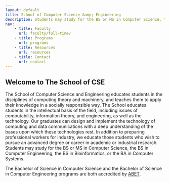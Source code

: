 ```yaml
---
layout: default
title: School of Computer Science &amp; Engineering
description: Students may study for the BS or MS in Computer Science, the BS in Computer Engineering, the BS in Bioinformatics, or the BA in Computer Systems.
nav:
    - title: Faculty
      url: faculty/full-time/
    - title: Programs
      url: programs
    - title: Resources
      url: resources
    - title: Contact
      url: contact
---
```


## Welcome to __The School of CSE__

<!--
__CSE Description A__

The School of Computer Science and Engineering educates students 
in the disciplines of computer science and computer engineering, 
and teaches them to apply their education to solve practical problems 
in a socially responsible way. 
Preparing computer professionals for Inland Empire industries, 
the School of CSE teaches the development of software using current technology. 
Many disciplines involve computer technology, but what distinguishes this department 
is its focus on the theory, tools and techniques used to design computer systems 
and build application software. 
Students may study for the BS or MS in Computer Science, the BS in Computer Engineering, 
the BA in Computer Systems, or the BS in Bioinformatics.

__CSE Description B__
-->

The School of Computer Science and Engineering educates students in the disciplines of computing theory and machinery, and teaches them to apply their knowledge in a socially responsible way. The School educates students in the intellectual basis of the field, including issues of computability, information theory, and engineering, as well as the technology. Our graduates can design and implement the technology of computing and data communications with a deep understanding of the bases upon which these technologies rest. In addition to preparing professional workers for industry, we educate those students who wish to pursue an advanced degree or career in academic or industrial research.
Students may study for the BS or MS in Computer Science, the BS in Computer Engineering, 
the BS in Bioinformatics, or the BA in Computer Systems.

The Bachelor of Science in Computer Science and the Bachelor of Science in Computer Engineering programs are both accredited by [ABET][abet].

[abet]: http://abet.org/


